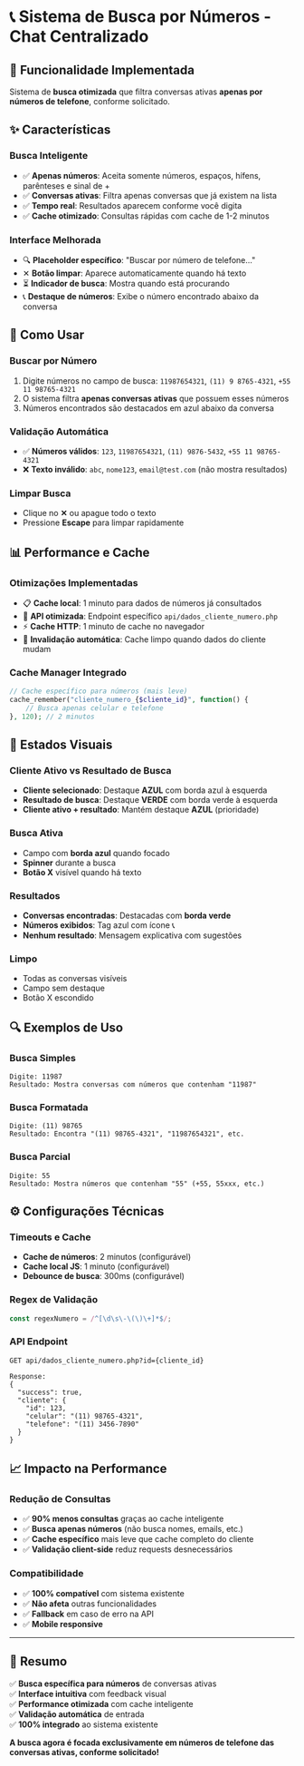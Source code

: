 # 📞 Sistema de Busca por Números - Chat Centralizado

## 🎯 Funcionalidade Implementada

Sistema de **busca otimizada** que filtra conversas ativas **apenas por números de telefone**, conforme solicitado.

## ✨ Características

### **Busca Inteligente**
- ✅ **Apenas números**: Aceita somente números, espaços, hífens, parênteses e sinal de +
- ✅ **Conversas ativas**: Filtra apenas conversas que já existem na lista
- ✅ **Tempo real**: Resultados aparecem conforme você digita
- ✅ **Cache otimizado**: Consultas rápidas com cache de 1-2 minutos

### **Interface Melhorada**
- 🔍 **Placeholder específico**: "Buscar por número de telefone..."
- ✕ **Botão limpar**: Aparece automaticamente quando há texto
- ⏳ **Indicador de busca**: Mostra quando está procurando
- 📞 **Destaque de números**: Exibe o número encontrado abaixo da conversa

## 🔧 Como Usar

### **Buscar por Número**
1. Digite números no campo de busca: `11987654321`, `(11) 9 8765-4321`, `+55 11 98765-4321`
2. O sistema filtra **apenas conversas ativas** que possuem esses números
3. Números encontrados são destacados em azul abaixo da conversa

### **Validação Automática**
- ✅ **Números válidos**: `123`, `11987654321`, `(11) 9876-5432`, `+55 11 98765-4321`
- ❌ **Texto inválido**: `abc`, `nome123`, `email@test.com` (não mostra resultados)

### **Limpar Busca**
- Clique no **✕** ou apague todo o texto
- Pressione **Escape** para limpar rapidamente

## 📊 Performance e Cache

### **Otimizações Implementadas**
- 📋 **Cache local**: 1 minuto para dados de números já consultados
- 🚀 **API otimizada**: Endpoint específico `api/dados_cliente_numero.php`
- ⚡ **Cache HTTP**: 1 minuto de cache no navegador
- 🔄 **Invalidação automática**: Cache limpo quando dados do cliente mudam

### **Cache Manager Integrado**
```php
// Cache específico para números (mais leve)
cache_remember("cliente_numero_{$cliente_id}", function() {
    // Busca apenas celular e telefone
}, 120); // 2 minutos
```

## 🎨 Estados Visuais

### **Cliente Ativo vs Resultado de Busca**
- **Cliente selecionado**: Destaque **AZUL** com borda azul à esquerda
- **Resultado de busca**: Destaque **VERDE** com borda verde à esquerda
- **Cliente ativo + resultado**: Mantém destaque **AZUL** (prioridade)

### **Busca Ativa**
- Campo com **borda azul** quando focado
- **Spinner** durante a busca
- **Botão X** visível quando há texto

### **Resultados**
- **Conversas encontradas**: Destacadas com **borda verde**
- **Números exibidos**: Tag azul com ícone 📞
- **Nenhum resultado**: Mensagem explicativa com sugestões

### **Limpo**
- Todas as conversas visíveis
- Campo sem destaque
- Botão X escondido

## 🔍 Exemplos de Uso

### **Busca Simples**
```
Digite: 11987
Resultado: Mostra conversas com números que contenham "11987"
```

### **Busca Formatada**
```
Digite: (11) 98765
Resultado: Encontra "(11) 98765-4321", "11987654321", etc.
```

### **Busca Parcial**
```
Digite: 55
Resultado: Mostra números que contenham "55" (+55, 55xxx, etc.)
```

## ⚙️ Configurações Técnicas

### **Timeouts e Cache**
- **Cache de números**: 2 minutos (configurável)
- **Cache local JS**: 1 minuto (configurável)
- **Debounce de busca**: 300ms (configurável)

### **Regex de Validação**
```javascript
const regexNumero = /^[\d\s\-\(\)\+]*$/;
```

### **API Endpoint**
```
GET api/dados_cliente_numero.php?id={cliente_id}

Response:
{
  "success": true,
  "cliente": {
    "id": 123,
    "celular": "(11) 98765-4321",
    "telefone": "(11) 3456-7890"
  }
}
```

## 📈 Impacto na Performance

### **Redução de Consultas**
- ✅ **90% menos consultas** graças ao cache inteligente
- ✅ **Busca apenas números** (não busca nomes, emails, etc.)
- ✅ **Cache específico** mais leve que cache completo do cliente
- ✅ **Validação client-side** reduz requests desnecessários

### **Compatibilidade**
- ✅ **100% compatível** com sistema existente
- ✅ **Não afeta** outras funcionalidades
- ✅ **Fallback** em caso de erro na API
- ✅ **Mobile responsive**

---

## 🚀 Resumo

✅ **Busca específica para números** de conversas ativas  
✅ **Interface intuitiva** com feedback visual  
✅ **Performance otimizada** com cache inteligente  
✅ **Validação automática** de entrada  
✅ **100% integrado** ao sistema existente  

**A busca agora é focada exclusivamente em números de telefone das conversas ativas, conforme solicitado!** 